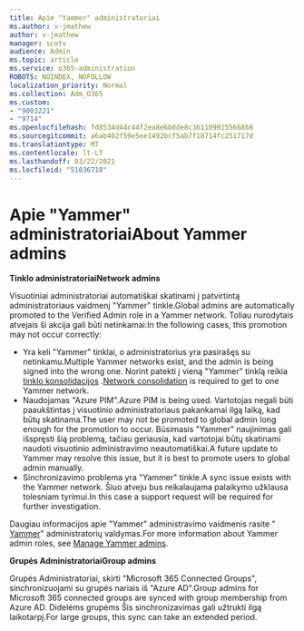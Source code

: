 ```yaml
---
title: Apie "Yammer" administratoriai
ms.author: v-jmathew
author: v-jmathew
manager: scotv
audience: Admin
ms.topic: article
ms.service: o365-administration
ROBOTS: NOINDEX, NOFOLLOW
localization_priority: Normal
ms.collection: Adm_O365
ms.custom:
- "9003221"
- "9714"
ms.openlocfilehash: fd8534d44c44f2ea8e6b0de8c361109915566868
ms.sourcegitcommit: a6ab402f59e5ee1492bcf5ab7f18714fc251717d
ms.translationtype: MT
ms.contentlocale: lt-LT
ms.lasthandoff: 03/22/2021
ms.locfileid: "51036718"
---
```

# <a name="about-yammer-admins"></a><span data-ttu-id="b8821-102">Apie "Yammer" administratoriai</span><span class="sxs-lookup"><span data-stu-id="b8821-102">About Yammer admins</span></span>

<span data-ttu-id="b8821-103">**Tinklo administratoriai**</span><span class="sxs-lookup"><span data-stu-id="b8821-103">**Network admins**</span></span>

<span data-ttu-id="b8821-104">Visuotiniai administratoriai automatiškai skatinami į patvirtintą administratoriaus vaidmenį "Yammer" tinkle.</span><span class="sxs-lookup"><span data-stu-id="b8821-104">Global admins are automatically promoted to the Verified Admin role in a Yammer network.</span></span> <span data-ttu-id="b8821-105">Toliau nurodytais atvejais ši akcija gali būti netinkamai:</span><span class="sxs-lookup"><span data-stu-id="b8821-105">In the following cases, this promotion may not occur correctly:</span></span>

- <span data-ttu-id="b8821-106">Yra keli "Yammer" tinklai, o administratorius yra pasirašęs su netinkamu.</span><span class="sxs-lookup"><span data-stu-id="b8821-106">Multiple Yammer networks exist, and the admin is being signed into the wrong one.</span></span> <span data-ttu-id="b8821-107">Norint patekti į vieną "Yammer" tinklą reikia [tinklo konsolidacijos](https://docs.microsoft.com/yammer/configure-your-yammer-network/consolidate-multiple-yammer-networks) .</span><span class="sxs-lookup"><span data-stu-id="b8821-107">[Network consolidation](https://docs.microsoft.com/yammer/configure-your-yammer-network/consolidate-multiple-yammer-networks) is required to get to one Yammer network.</span></span>
- <span data-ttu-id="b8821-108">Naudojamas "Azure PIM".</span><span class="sxs-lookup"><span data-stu-id="b8821-108">Azure PIM is being used.</span></span> <span data-ttu-id="b8821-109">Vartotojas negali būti paaukštintas į visuotinio administratoriaus pakankamai ilgą laiką, kad būtų skatinama.</span><span class="sxs-lookup"><span data-stu-id="b8821-109">The user may not be promoted to global admin long enough for the promotion to occur.</span></span> <span data-ttu-id="b8821-110">Būsimasis "Yammer" naujinimas gali išspręsti šią problemą, tačiau geriausia, kad vartotojai būtų skatinami naudoti visuotinio administravimo neautomatiškai.</span><span class="sxs-lookup"><span data-stu-id="b8821-110">A future update to Yammer may resolve this issue, but it is best to promote users to global admin manually.</span></span>
- <span data-ttu-id="b8821-111">Sinchronizavimo problema yra "Yammer" tinkle.</span><span class="sxs-lookup"><span data-stu-id="b8821-111">A sync issue exists with the Yammer network.</span></span> <span data-ttu-id="b8821-112">Šiuo atveju bus reikalaujama palaikymo užklausa tolesniam tyrimui.</span><span class="sxs-lookup"><span data-stu-id="b8821-112">In this case a support request will be required for further investigation.</span></span>

<span data-ttu-id="b8821-113">Daugiau informacijos apie "Yammer" administravimo vaidmenis rasite " [Yammer](https://docs.microsoft.com/yammer/manage-yammer-users/manage-yammer-admins)" administratorių valdymas.</span><span class="sxs-lookup"><span data-stu-id="b8821-113">For more information about Yammer admin roles, see [Manage Yammer admins](https://docs.microsoft.com/yammer/manage-yammer-users/manage-yammer-admins).</span></span>

<span data-ttu-id="b8821-114">**Grupės Administratoriai**</span><span class="sxs-lookup"><span data-stu-id="b8821-114">**Group admins**</span></span>

<span data-ttu-id="b8821-115">Grupės Administratoriai, skirti "Microsoft 365 Connected Groups", sinchronizuojami su grupės nariais iš "Azure AD".</span><span class="sxs-lookup"><span data-stu-id="b8821-115">Group admins for Microsoft 365 connected groups are synced with group membership from Azure AD.</span></span> <span data-ttu-id="b8821-116">Didelėms grupėms Šis sinchronizavimas gali užtrukti ilgą laikotarpį.</span><span class="sxs-lookup"><span data-stu-id="b8821-116">For large groups, this sync can take an extended period.</span></span>
